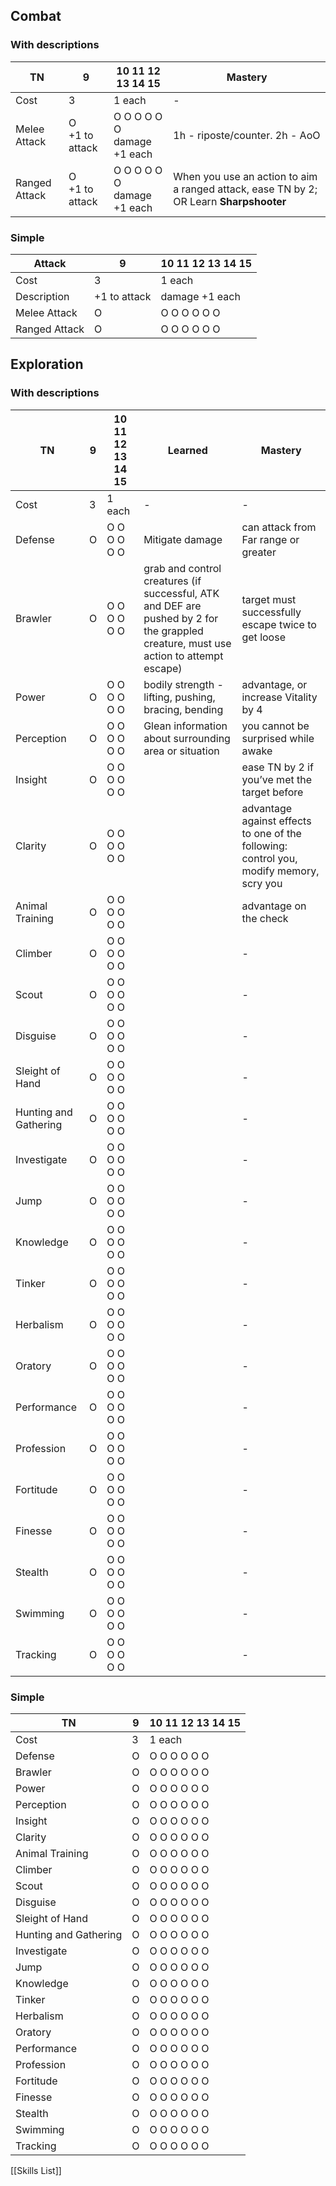 ## Combat

### With descriptions

| TN            | 9                 | 10 11 12 13 14 15                       | Mastery                                                                                |
| ------------- | ----------------- | --------------------------------------- | -------------------------------------------------------------------------------------- |
| Cost          | 3                 | 1 each                                  | -                                                                                      |
| Melee Attack  | O<br>+1 to attack | O   O   O   O   O   O<br>damage +1 each | 1h - riposte/counter. 2h - AoO                                                         |
| Ranged Attack | O<br>+1 to attack | O   O   O   O   O   O<br>damage +1 each | When you use an action to aim a ranged attack, ease TN by 2; OR Learn **Sharpshooter** |

### Simple

| Attack        | 9            | 10 11 12 13 14 15     |
| ------------- | ------------ | --------------------- |
| Cost          | 3            | 1 each                |
| Description   | +1 to attack | damage +1 each        |
| Melee Attack  | O            | O   O   O   O   O   O |
| Ranged Attack | O            | O   O   O   O   O   O |


## Exploration

### With descriptions

| TN                    | 9   | 10 11 12 13 14 15     | Learned                                                                                                                              | Mastery                                                                                 |
| --------------------- | --- | --------------------- | ------------------------------------------------------------------------------------------------------------------------------------ | --------------------------------------------------------------------------------------- |
| Cost                  | 3   | 1 each                | -                                                                                                                                    | -                                                                                       |
| Defense               | O   | O   O   O   O   O   O | Mitigate damage                                                                                                                      | can attack from Far range or greater                                                    |
| Brawler               | O   | O   O   O   O   O   O | grab and control creatures (if successful, ATK and DEF are pushed by 2 for the grappled creature, must use action to attempt escape) | target must successfully escape twice to get loose                                      |
| Power                 | O   | O   O   O   O   O   O | bodily strength - lifting, pushing, bracing, bending                                                                                 | advantage, or increase Vitality by 4                                                    |
| Perception            | O   | O   O   O   O   O   O | Glean information about surrounding area or situation                                                                                | you cannot be surprised while awake                                                     |
| Insight               | O   | O   O   O   O   O   O |                                                                                                                                      | ease TN by 2 if you’ve met the target before                                            |
| Clarity               | O   | O   O   O   O   O   O |                                                                                                                                      | advantage against effects to one of the following: control you, modify memory, scry you |
| Animal Training       | O   | O   O   O   O   O   O |                                                                                                                                      | advantage on the check                                                                  |
| Climber               | O   | O   O   O   O   O   O |                                                                                                                                      | -                                                                                       |
| Scout                 | O   | O   O   O   O   O   O |                                                                                                                                      | -                                                                                       |
| Disguise              | O   | O   O   O   O   O   O |                                                                                                                                      | -                                                                                       |
| Sleight of Hand       | O   | O   O   O   O   O   O |                                                                                                                                      | -                                                                                       |
| Hunting and Gathering | O   | O   O   O   O   O   O |                                                                                                                                      | -                                                                                       |
| Investigate           | O   | O   O   O   O   O   O |                                                                                                                                      | -                                                                                       |
| Jump                  | O   | O   O   O   O   O   O |                                                                                                                                      | -                                                                                       |
| Knowledge             | O   | O   O   O   O   O   O |                                                                                                                                      | -                                                                                       |
| Tinker                | O   | O   O   O   O   O   O |                                                                                                                                      | -                                                                                       |
| Herbalism             | O   | O   O   O   O   O   O |                                                                                                                                      | -                                                                                       |
| Oratory               | O   | O   O   O   O   O   O |                                                                                                                                      | -                                                                                       |
| Performance           | O   | O   O   O   O   O   O |                                                                                                                                      | -                                                                                       |
| Profession            | O   | O   O   O   O   O   O |                                                                                                                                      | -                                                                                       |
| Fortitude             | O   | O   O   O   O   O   O |                                                                                                                                      | -                                                                                       |
| Finesse               | O   | O   O   O   O   O   O |                                                                                                                                      | -                                                                                       |
| Stealth               | O   | O   O   O   O   O   O |                                                                                                                                      | -                                                                                       |
| Swimming              | O   | O   O   O   O   O   O |                                                                                                                                      | -                                                                                       |
| Tracking              | O   | O   O   O   O   O   O |                                                                                                                                      | -                                                                                       |


### Simple


| TN                    | 9   | 10 11 12 13 14 15     |
| --------------------- | --- | --------------------- |
| Cost                  | 3   | 1 each                |
| Defense               | O   | O   O   O   O   O   O |
| Brawler               | O   | O   O   O   O   O   O |
| Power                 | O   | O   O   O   O   O   O |
| Perception            | O   | O   O   O   O   O   O |
| Insight               | O   | O   O   O   O   O   O |
| Clarity               | O   | O   O   O   O   O   O |
| Animal Training       | O   | O   O   O   O   O   O |
| Climber               | O   | O   O   O   O   O   O |
| Scout                 | O   | O   O   O   O   O   O |
| Disguise              | O   | O   O   O   O   O   O |
| Sleight of Hand       | O   | O   O   O   O   O   O |
| Hunting and Gathering | O   | O   O   O   O   O   O |
| Investigate           | O   | O   O   O   O   O   O |
| Jump                  | O   | O   O   O   O   O   O |
| Knowledge             | O   | O   O   O   O   O   O |
| Tinker                | O   | O   O   O   O   O   O |
| Herbalism             | O   | O   O   O   O   O   O |
| Oratory               | O   | O   O   O   O   O   O |
| Performance           | O   | O   O   O   O   O   O |
| Profession            | O   | O   O   O   O   O   O |
| Fortitude             | O   | O   O   O   O   O   O |
| Finesse               | O   | O   O   O   O   O   O |
| Stealth               | O   | O   O   O   O   O   O |
| Swimming              | O   | O   O   O   O   O   O |
| Tracking              | O   | O   O   O   O   O   O |




[[Skills List]]
